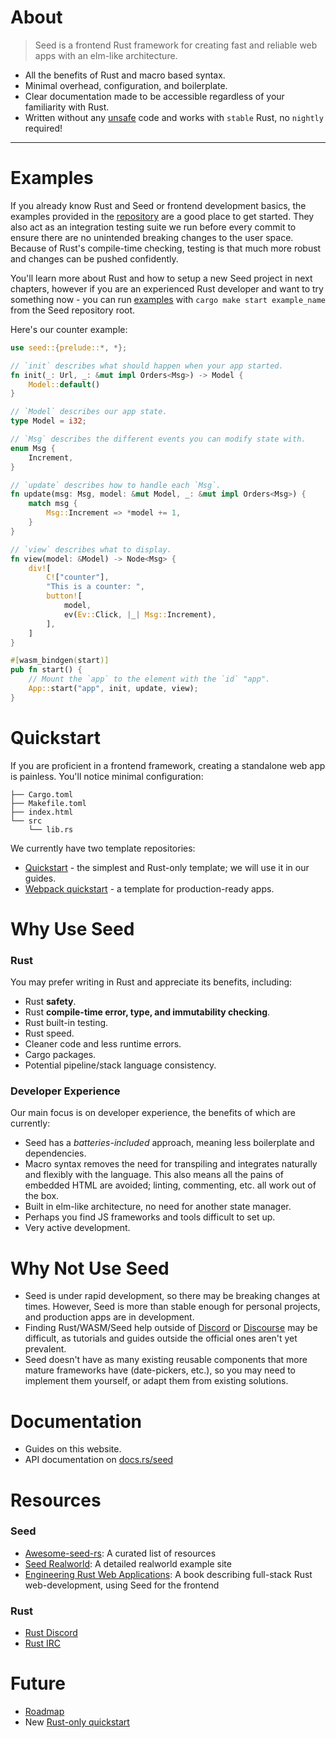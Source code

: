 # About

> Seed is a frontend Rust framework for creating fast and reliable web apps with an elm-like architecture.

- All the benefits of Rust and macro based syntax.
- Minimal overhead, configuration, and boilerplate.
- Clear documentation made to be accessible regardless of your familiarity with Rust.
- Written without any [unsafe](https://doc.rust-lang.org/book/ch19-01-unsafe-rust.html) code and works with `stable` Rust, no `nightly` required!

---

# Examples
If you already know Rust and Seed or frontend development basics, the examples provided in the [repository](https://github.com/seed-rs/seed) are a good place to get started. They also act as an integration testing suite we run before every commit to ensure there are no unintended breaking changes to the user space. Because of Rust's compile-time checking, testing is that much more robust and changes can be pushed confidently.

You'll learn more about Rust and how to setup a new Seed project in next chapters, however if you are an experienced Rust developer and want to try something now - you can run [examples](https://github.com/seed-rs/seed/tree/master/examples) with `cargo make start example_name` from the Seed repository root.

Here's our counter example:

```rust
use seed::{prelude::*, *};

// `init` describes what should happen when your app started.
fn init(_: Url, _: &mut impl Orders<Msg>) -> Model {
    Model::default()
}

// `Model` describes our app state.
type Model = i32;

// `Msg` describes the different events you can modify state with.
enum Msg {
    Increment,
}

// `update` describes how to handle each `Msg`.
fn update(msg: Msg, model: &mut Model, _: &mut impl Orders<Msg>) {
    match msg {
        Msg::Increment => *model += 1,
    }
}

// `view` describes what to display.
fn view(model: &Model) -> Node<Msg> {
    div![
        C!["counter"],
        "This is a counter: ",
        button![
            model,
            ev(Ev::Click, |_| Msg::Increment),
        ],
    ]
}

#[wasm_bindgen(start)]
pub fn start() {
    // Mount the `app` to the element with the `id` "app".
    App::start("app", init, update, view);
}
```

# Quickstart
If you are proficient in a frontend framework, creating a standalone web app is painless. You'll notice minimal configuration:

```
├── Cargo.toml
├── Makefile.toml
├── index.html
└── src
    └── lib.rs
```

We currently have two template repositories:
- [Quickstart](https://github.com/seed-rs/seed-quickstart) - the simplest and Rust-only template; we will use it in our guides.
- [Webpack quickstart](https://github.com/seed-rs/seed-quickstart-webpack) - a template for production-ready apps.

# Why Use Seed

### Rust
You may prefer writing in Rust and appreciate its benefits, including:
- Rust **safety**.
- Rust **compile-time error, type, and immutability checking**.
- Rust built-in testing.
- Rust speed.
- Cleaner code and less runtime errors.
- Cargo packages.
- Potential pipeline/stack language consistency.

### Developer Experience
Our main focus is on developer experience, the benefits of which are currently:
- Seed has a *batteries-included* approach, meaning less boilerplate and dependencies.
- Macro syntax removes the need for transpiling and integrates naturally and flexibly with the language. This also means all the pains of embedded HTML are avoided; linting, commenting, etc. all work out of the box.
- Built in elm-like architecture, no need for another state manager.
- Perhaps you find JS frameworks and tools difficult to set up.
- Very active development.

# Why Not Use Seed
- Seed is under rapid development, so there may be breaking changes at times. However, Seed is more than stable enough for personal projects, and production apps are in development.
- Finding Rust/WASM/Seed help outside of [Discord](https://discord.gg/JHHcHp5) or [Discourse](https://seed.discourse.group) may be difficult, as tutorials and guides outside the official ones aren't yet prevalent.
- Seed doesn't have as many existing reusable components that more mature frameworks have (date-pickers, etc.), so you may need to implement them yourself, or adapt them from existing solutions.

# Documentation
- Guides on this website.
- API documentation on [docs.rs/seed](https://docs.rs/seed)

# Resources
### Seed
- [Awesome-seed-rs](https://github.com/seed-rs/awesome-seed-rs): A curated list of resources
- [Seed Realworld](https://github.com/seed-rs/seed-rs-realworld): A detailed realworld example site
- [Engineering Rust Web Applications](https://erwabook.com/intro/): A book describing full-stack Rust web-development, using Seed for the frontend

### Rust
- [Rust Discord](https://discordapp.com/invite/rust-lang)
- [Rust IRC](https://www.irccloud.com/invite?channel=%23%23rust&hostname=chat.freenode.net&port=6697&ssl=1)

# Future
- [Roadmap](https://github.com/seed-rs/seed/milestones)
- New [Rust-only quickstart](https://github.com/MartinKavik/seeder)
